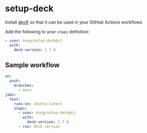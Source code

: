 # setup-deck

Install [decK](https://github.com/Kong/deck) so that it can be used in your GitHub Actions workflows

Add the following to your `steps` definition:

```yaml
- uses: kong/setup-deck@v1
  with:
    deck-version: 1.7.0
```

## Sample workflow

```yaml
on:
  push:
    branches:
      - main
jobs:
  test:
    runs-on: ubuntu-latest
    steps:
      - uses: kong/setup-deck@v1
        with:
          deck-version: 1.7.0
      - run: deck version
```

